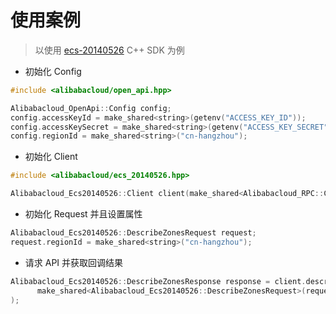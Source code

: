 # 使用案例

> 以使用 [ecs-20140526](../../ecs-20140526/) C++ SDK 为例

- 初始化 Config

```c++
#include <alibabacloud/open_api.hpp>

Alibabacloud_OpenApi::Config config;
config.accessKeyId = make_shared<string>(getenv("ACCESS_KEY_ID"));
config.accessKeySecret = make_shared<string>(getenv("ACCESS_KEY_SECRET"));
config.regionId = make_shared<string>("cn-hangzhou");
```

- 初始化 Client

```c++
#include <alibabacloud/ecs_20140526.hpp>

Alibabacloud_Ecs20140526::Client client(make_shared<Alibabacloud_RPC::Config>(config));
```

- 初始化 Request 并且设置属性

```c++
Alibabacloud_Ecs20140526::DescribeZonesRequest request;
request.regionId = make_shared<string>("cn-hangzhou");
```

- 请求 API 并获取回调结果

```c++
Alibabacloud_Ecs20140526::DescribeZonesResponse response = client.describeZones(
      make_shared<Alibabacloud_Ecs20140526::DescribeZonesRequest>(request)
);
```
